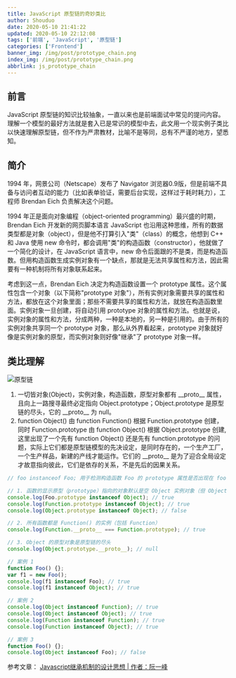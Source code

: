 ```yaml
---
title: JavaScript 原型链的奇妙类比
author: Shouduo
date: 2020-05-10 21:41:22
updated: 2020-05-10 22:12:08
tags: ['前端', 'JavaScript', '原型链']
categories: ['Frontend']
banner_img: /img/post/prototype_chain.png
index_img: /img/post/prototype_chain.png
abbrlink: js_prototype_chain
---
```


## 前言

JavaScript 原型链的知识比较抽象，一直以来也是前端面试中常见的提问内容。理解一个模型的最好方法就是套入已是常识的模型中去，此文用一个现实例子类比以快速理解原型链，但不作为严肃教材，比喻不是等同，总有不严谨的地方，望悉知。

## 简介

1994 年，网景公司（Netscape）发布了 Navigator 浏览器0.9版，但是前端不具备与访问者互动的能力（比如表单验证，需要后台实现，这样过于耗时耗力），工程师 Brendan Eich 负责解决这个问题。

1994 年正是面向对象编程（object-oriented programming）最兴盛的时期，Brendan Eich 开发新的网页脚本语言 JavaScript 也沿用这种思维，所有的数据类型都是对象（object），但是他不打算引入"类"（class）的概念，他想到 C++ 和 Java 使用 new 命令时，都会调用"类"的构造函数（constructor），他就做了一个简化的设计，在 JavaScript 语言中，new 命令后面跟的不是类，而是构造函数。但用构造函数生成实例对象有一个缺点，那就是无法共享属性和方法，因此需要有一种机制将所有对象联系起来。

考虑到这一点，Brendan Eich 决定为构造函数设置一个 prototype 属性。这个属性包含一个对象（以下简称"prototype 对象"），所有实例对象需要共享的属性和方法，都放在这个对象里面；那些不需要共享的属性和方法，就放在构造函数里面。实例对象一旦创建，将自动引用 prototype 对象的属性和方法。也就是说，实例对象的属性和方法，分成两种，一种是本地的，另一种是引用的。由于所有的实例对象共享同一个 prototype 对象，那么从外界看起来，prototype 对象就好像是实例对象的原型，而实例对象则好像"继承"了 prototype 对象一样。

## 类比理解

![原型链](/img/post/prototype_chain_theory.png)

1. 一切皆对象(Object)，实例对象，构造函数，原型对象都有 \_\_proto\_\_ 属性，且向上一路搜寻最终必定指向 Object.prototype；Object.prototype 是原型链的尽头，它的 \_\_proto\_\_ 为 null。
2. function Object() 由 function Function() 根据 Function.prototype 创建，同时 Function.prototype 由 function Object() 根据 Object.prototype 创建,这里出现了一个先有 function Object() 还是先有 function.prototype 的问题，实际上它们都是原型链模型的先决设定，是同时存在的，一个生产工厂，一个生产样品，新建的产线才能运作。它们的 \_\_proto\_\_ 是为了迎合全局设定才故意指向彼此，它们是依存的关系，不是先后的因果关系。

``` javascript
// foo instanceof Foo; 用于检测构造函数 Foo 的 prototype 属性是否出现在 foo 实例对象的原型链上。

// 1. 函数的显示原型（prototype）指向的对象默认是空 Object 实例对象（但 Object 不满足）
console.log(Foo.prototype instanceof Object); // true
console.log(Function.prototype instanceof Object); // true
console.log(Object.prototype instanceof Object); // false

// 2. 所有函数都是 Function() 的实例（包括 Function）
console.log(Function.__proto__ === Function.prototype); // true

// 3. Object 的原型对象是原型链的尽头
console.log(Object.prototype.__proto__); // null

// 案例 1
function Foo() {};
var f1 = new Foo();
console.log(f1 instanceof Foo); // true
console.log(f1 instanceof Object); // true

// 案例 2
console.log(Object instanceof Function); // true
console.log(Object instanceof Object); // true
console.log(Function instanceof Function); // true
console.log(Function instanceof Object); // true

// 案例 3
function Foo() {};
console.log(Object instanceof Foo); // false
```

参考文章：
[Javascript继承机制的设计思想 | 作者：阮一峰](https://www.ruanyifeng.com/blog/2011/06/designing_ideas_of_inheritance_mechanism_in_javascript.html)
